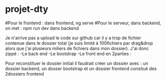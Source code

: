 # projet-dty
#Pour le frontend : dans frontend, ng serve
#Pour le serveur, dans backend, on met :    npm run dev     dans backend


Je n'arrive pas a upload le code sur github car il y a trop de fichier contenue dans le dossier total (je suis limité à 100fichiers par drag&drop alors que j'ai plusieurs miliers de fichiers dans mon dossier).
J'ai donc zippé :
-Le back end
-Le bootstrap
-Le front end en 2parties :

Pour reconstituer le dossier initial il faudrait créer un dossier avec :
un dossier backend, un dosser bootstrap et un dossier frontend consitué des 2dossiers frontend
